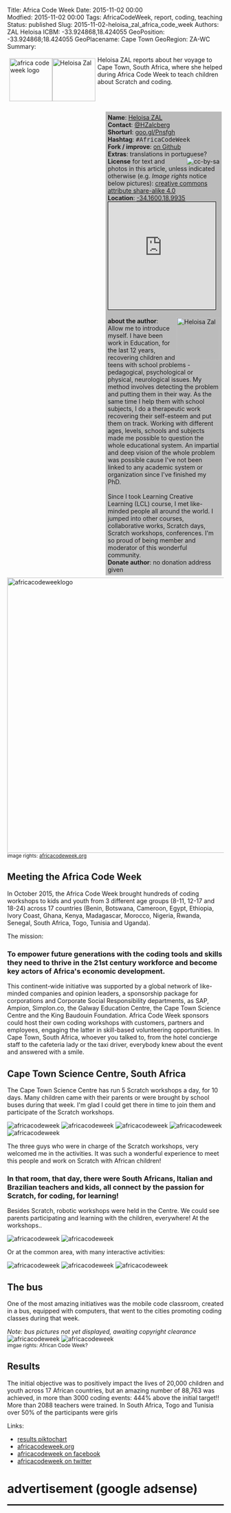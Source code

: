 Title: Africa Code Week 
Date:  2015-11-02 00:00   
Modfied: 2015-11-02 00:00 
Tags: AfricaCodeWeek, report, coding, teaching
Status: published 
Slug:   2015-11-02-heloisa_zal_africa_code_week 
Authors:  ZAL Heloisa 
ICBM: -33.924868,18.424055
GeoPosition: -33.924868;18.424055
GeoPlacename: Cape Town
GeoRegion:  ZA-WC
Summary: <div style="float: left; padding:5px"><img src="/images/2015-11-02-heloisa_zal_africacodeweek/africa-code-week-tagline-date-url.png" height="100" alt="africa code week logo "><img src="/images/2015-11-02-heloisa_zal_africacodeweek/heloisa_zal.jpg" alt="Heloisa Zal" height="100"></div>Heloisa ZAL reports about her voyage to Cape Town, South Africa, where she helped during Africa Code Week to teach children about Scratch and coding. <div style="clear:both;"></div>

<div style="float:right; width:260px; padding: 5px; margin: 5px; background-color: #bbbbbb;"> 
<b>Name</b>: <a href="https://www.facebook.com/Educa%C3%A7%C3%A3o-Criativa-1385490211757752/">Heloisa ZAL</a><br>
<b>Contact</b>: <a href="https://twitter.com/HZalcberg">@HZalcberg</a><br>
<b>Shorturl</b>: <a href="http://goo.gl/Pnsfgh">goo.gl/Pnsfgh</a><br> 
<b>Hashtag</b>: <tt>&#35;AfricaCodeWeek‬</tt><br>
<b>Fork / improve</b>: <a href="https://github.com/horstjens/internationalopenmagazine/blob/master/content/blog/2015-11-02-heloisa_zal_africa_code_week.md">on Github</a><br>
<b>Extras</b>: translations in portuguese?<br> 
<a href="https://creativecommons.org/licenses/by-sa/4.0/"><img src="http://internationalopenmagazine.org/images/ccbysa88x31.png" align="right" alt="cc-by-sa"></a><b>License</b> for text and photos in this article, unless indicated otherwise (e.g. <i>Image rights</i> notice below pictures): <a href="https://creativecommons.org/licenses/by-sa/4.0/">creative commons attribute share-alike 4.0</a> <br>
<b>Location</b>: <a href="http://www.openstreetmap.org/?mlat=-34.1600&amp;mlon=18.9935#map=15/-34.1600/18.9935">-34.1600,18.9935</a><br>
<iframe width="250" height="250" frameborder="0" scrolling="no" marginheight="0" marginwidth="0" src="http://www.openstreetmap.org/export/embed.html?bbox=18.957681655883786%2C-34.17488501920639%2C19.02935028076172%2C-34.145055534790714&amp;layer=mapnik&amp;marker=-34.159971594281174%2C18.993515968322754" style="border: 1px solid black"></iframe><br/><br>
<img src="/images/2015-11-02-heloisa_zal_africacodeweek/heloisa_zal.jpg" alt="Heloisa Zal" width="100" align="right">
<b>about the author</b>: Allow me to introduce myself. I have been work in Education, for the last 12 years, recovering children and teens with school problems - pedagogical, psychological or physical, neurological issues. My method involves detecting the problem and putting them in their way. As the same time I help them with school subjects, I do a therapeutic work recovering their self-esteem and put them on track. Working with different ages, levels, schools and subjects made me possible to question the whole educational system. An impartial and deep vision of the whole problem was possible cause I've not been linked to any academic system or organization since I've finished my PhD.<br><br>
Since I took Learning Creative Learning (LCL) course, I met like-minded people all around the world. I jumped into other courses, collaborative works, Scratch days, Scratch workshops, conferences. I'm so proud of being member and moderator of this wonderful community.<br>
<b>Donate author</b>: no donation address given</a><br>
</div>

<img src="images/2015-11-02-heloisa_zal_africacodeweek/africa-code-week-tagline-date-url.png" width="640" alt="africacodeweeklogo"><br><small>image rights: <a href="http://www.africacodeweek.org/">africacodeweek.org</a></small>

## Meeting the Africa Code Week 

In October 2015, the Africa Code Week  brought hundreds of coding workshops to kids and youth from 3 different age groups (8-11, 12-17 and 18-24) across 17 countries (Benin, Botswana, Cameroon, Egypt, Ethiopia, Ivory Coast, Ghana, Kenya, Madagascar, Morocco, Nigeria, Rwanda, Senegal, South Africa, Togo, Tunisia and Uganda). 

The mission:


### To empower future generations with the coding tools and skills they need to thrive in the 21st century workforce and become key actors of Africa's economic development.


This continent-wide initiative was supported by a global network of like-minded companies and opinion leaders, a sponsorship package for corporations and Corporate Social Responsibility departments, as SAP, Ampion, Simplon.co, the Galway Education Centre, the Cape Town Science Centre and the King Baudouin Foundation.
Africa Code Week sponsors could host their own coding workshops with customers, partners and employees, engaging the latter in skill-based volunteering opportunities. 
In Cape Town, South Africa, whoever you talked to, from the hotel concierge staff to the cafeteria lady or the taxi driver, everybody  knew about the event and answered with a smile.

## Cape Town Science Centre, South Africa

The Cape Town Science Centre has run 5 Scratch workshops a day, for 10 days. Many children came with their parents or were brought by school buses during that week.
I'm glad I could get there in time to join them and participate of the Scratch workshops.

![africacodeweek](/images/2015-11-02-heloisa_zal_africacodeweek/zal1.png) ![africacodeweek](/images/2015-11-02-heloisa_zal_africacodeweek/zal2.png) ![africacodeweek](/images/2015-11-02-heloisa_zal_africacodeweek/zal3.png) ![africacodeweek](/images/2015-11-02-heloisa_zal_africacodeweek/zal4.png)  ![africacodeweek](/images/2015-11-02-heloisa_zal_africacodeweek/zal6.png) 

The three guys who were in charge of the Scratch workshops, very welcomed me in the activities. It was such a wonderful experience to meet this people and work on Scratch with African children! 

### In that room, that day, there were South Africans, Italian and Brazilian teachers and kids, all connect by the passion for Scratch, for coding, for learning!

Besides Scratch, robotic workshops were held in the Centre. We could see parents participating and learning with the children, everywhere! 
At the workshops..

![africacodeweek](/images/2015-11-02-heloisa_zal_africacodeweek/zal7.png) ![africacodeweek](/images/2015-11-02-heloisa_zal_africacodeweek/zal8.png) 

Or at the common area, with many interactive activities:

![africacodeweek](/images/2015-11-02-heloisa_zal_africacodeweek/zal9.png) ![africacodeweek](/images/2015-11-02-heloisa_zal_africacodeweek/zal10.png) ![africacodeweek](/images/2015-11-02-heloisa_zal_africacodeweek/zal11.png) 

## The bus


One of the most amazing initiatives was the mobile code classroom, created in a bus, equipped with computers, that went to the cities promoting coding classes during that week.

*Note: bus pictures not yet displayed, awaiting copyright clearance*
![africacodeweek](/images/2015-11-02-heloisa_zal_africacodeweek/zal12.png) ![africacodeweek](/images/2015-11-02-heloisa_zal_africacodeweek/zal13.png)<br>
<small>imgae rights: African Code Week? </small>  


## Results


The initial objective was to positively impact the lives of 20,000 children and youth across 17 African countries, but an amazing number of 88,763 was achieved, in more than 3000 coding events: 444% above the initial target!! More than 2088 teachers were trained. In South Africa, Togo and Tunisia over 50% of the participants were girls


Links:

  * [results piktochart](https://magic.piktochart.com/output/8622237-2015-results)
  * [africacodeweek.org](http://www.africacodeweek.org/)
  * [africacodeweek on facebook](https://www.facebook.com/africacodeweek/?fref=ts)
  * [africacodeweek on twitter](https://twitter.com/AfricaCodeWeek)
  


# advertisement (google adsense) 

<hr style="height: 3px;">

<script async src="//pagead2.googlesyndication.com/pagead/js/adsbygoogle.js"></script>
<!-- intopenmag-unten -->
<ins class="adsbygoogle"
     style="display:inline-block;width:728px;height:90px"
     data-ad-client="ca-pub-3535173094498375"
     data-ad-slot="7210184316"></ins>
<script>
(adsbygoogle = window.adsbygoogle || []).push({});
</script>
